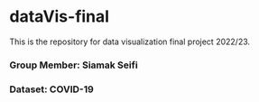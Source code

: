 # dataVis-final
This is the repository for data visualization final project 2022/23.
### Group Member: Siamak Seifi
### Dataset: COVID-19